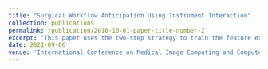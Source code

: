 ```yaml
---
title: "Surgical Workflow Anticipation Using Instrument Interaction"
collection: publications
permalink: /publication/2010-10-01-paper-title-number-2
excerpt: 'This paper uses the two-step strategy to train the feature extractor and temporal modeling methods for the surgical instrument and phase presence anticipation.'
date: 2021-09-06
venue: 'International Conference on Medical Image Computing and Computer Assisted Intervention (MICCAI)'
---
```

